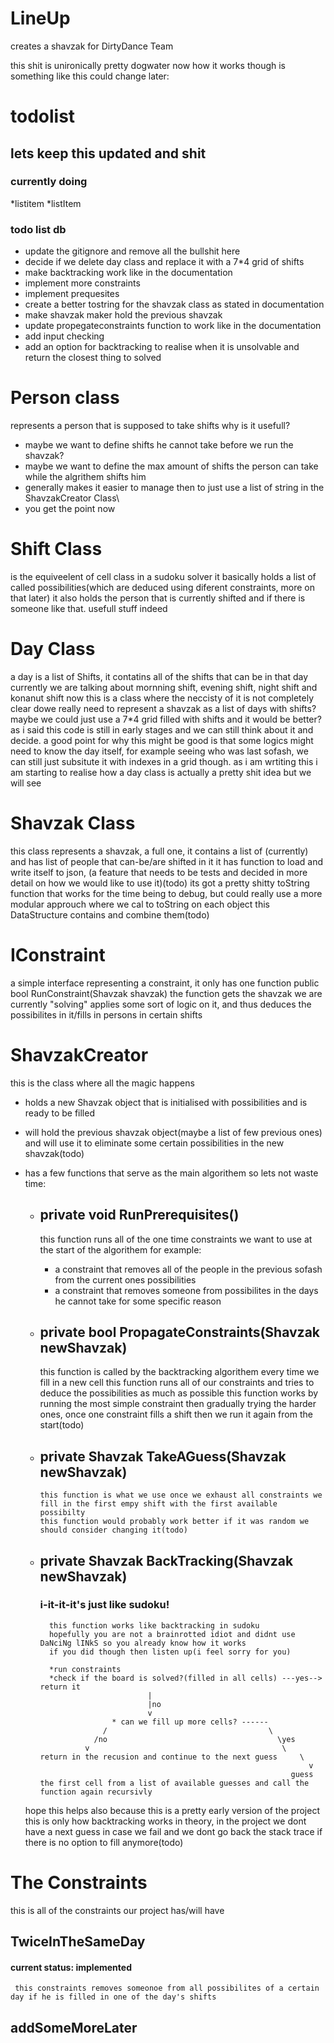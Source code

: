 # LineUp
creates a shavzak for DirtyDance Team

this shit is unironically pretty dogwater now
how it works though is something like this could change later:

# todolist
 ## lets keep this updated and shit
### currently doing
 *listitem
 *listItem
### todo list db
 
 * update the gitignore and remove all the bullshit here
 * decide if we delete day class and replace it with a 7*4 grid of shifts
 * make backtracking work like in the documentation
 * implement more constraints
 * implement prequesites
 * create a better tostring for the shavzak class as stated in documentation
 * make shavzak maker hold the previous shavzak
 * update propegateconstraints function to work like in the documentation
 * add input checking
 * add an option for backtracking to realise when it is unsolvable and return the closest thing to solved 
 
 
 

# Person class
represents a person that is supposed to take shifts
why is it usefull?
* maybe we want to define shifts he cannot take before we run the shavzak?
* maybe we want to define the max amount of shifts the person can take while the algrithem shifts him
* generally makes it easier to manage then to just use a list of string in the ShavzakCreator Class\
* you get the point now

# Shift Class
is the equiveelent of cell class in a sudoku solver
it basically holds a list of <Person> called possibilities(which are deduced using diferent constraints, more on that later)
it also holds the person that is currently shifted and if there is someone like that. 
usefull stuff indeed


# Day Class
a day is a list of Shifts, it  contatins all of the shifts that can be in that day
currently we are talking about mornning shift, evening shift, night shift and konanut shift
now this is a class where the neccisty of it is not completely clear dowe really need to represent a shavzak as a list of days with shifts? maybe we could just use a 7*4 grid filled with shifts and it would be better?
as i said this code  is still in early stages and we can still think about it and decide. a good point for why this might be good is that some logics might need to know the day itself, for example seeing who was last sofash, we can still just subsitute it with indexes in a grid though. as i am wrtiting this i am starting to realise how a day class is actually a pretty shit idea but we will see

# Shavzak Class
this class represents a shavzak, a full one, it contains a list of <Day>(currently) and has list of people that can-be/are shifted in it
it has function to load and write itself to json, (a feature that needs to be tests and decided in more detail on how we would like to use it)(todo)
its got a pretty shitty toString function that works for the time being to debug, but could really use a more modular approuch where we cal to toString on each object this DataStructure contains and combine them(todo)


# IConstraint
a simple interface representing  a constraint, it  only has one function     public bool RunConstraint(Shavzak shavzak)
the function gets the shavzak we are currently "solving" applies some sort of logic on it, and thus deduces the possibilites in it/fills in persons in certain shifts



# ShavzakCreator
this is the class where all the magic happens
* holds a new Shavzak object that is initialised with possibilities and is ready to be filled
* will hold the previous shavzak object(maybe a list of few previous ones) and will use it to eliminate some certain possibilities in the new shavzak(todo)
* has a few functions that serve as the main algorithem so lets not waste time:

     * ## private void RunPrerequisites()
       this function runs all of the one time constraints we want to use at the start of the algorithem for example:
       *  a constraint that removes all of the people in the previous sofash from the current ones possibilities
       *  a constraint that removes someone from possibilites in the days he cannot take for some specific reason

    * ##     private bool PropagateConstraints(Shavzak newShavzak)
        this function is called by the backtracking algorithem every time we fill in a new cell
        this function runs all of our constraints and tries to deduce the possibilities as much as possible
        this function works by running the most simple constraint then gradually trying the harder ones, once one constraint fills a shift then we run it again from the start(todo)
  * ##     private Shavzak TakeAGuess(Shavzak newShavzak)
        this function is what we use once we exhaust all constraints we fill in the first empy shift with the first available possibilty
        this function would probably work better if it was random we should consider changing it(todo)
    
  * ##     private Shavzak BackTracking(Shavzak newShavzak)
    ### i-it-it-it's just like sudoku!
          this function works like backtracking in sudoku
          hopefully you are not a brainrotted idiot and didnt use DaNciNg lINkS so you already know how it works
          if you did though then listen up(i feel sorry for you)
    
          *run constraints
          *check if the board is solved?(filled in all cells) ---yes--> return it
                                |
                                |no
                                v
                        * can we fill up more cells? ------
                      /                                    \
                    /no                                      \yes
                  v                                           \
        return in the recusion and continue to the next guess     \
                                                                    v
                                                                guess the first cell from a list of available guesses and call the function again recursivly
    
    

  hope this helps
  also because this is a pretty early version of the project this is only how backtracking works in theory, in the project we dont have a next guess in case we fail and we dont go back the stack trace if there is no option to fill anymore(todo)

# The Constraints

this is all of the constraints our project has/will have

 ## TwiceInTheSameDay
  #### current status: implemented
     this constraints removes someonoe from all possibilites of a certain day if he is filled in one of the day's shifts
## addSomeMoreLater
